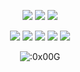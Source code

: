 <p align="center">
  <a href="https://github.com/0x00G"><img src="https://img.shields.io/github/followers/0x00G?style=for-the-badge"></img></a>
  <a href="https://github.com/0x00G"><img src="https://img.shields.io/github/stars/0x00G?style=for-the-badge"></img></a>
  <a href="https://www.0x00G.xyz"><img src="https://img.shields.io/website?down_message=0x00G.xyz%20is%20down%21&style=for-the-badge&up_message=0x00G.xyz%20is%20up%21&url=https%3A%2F%2Fwww.0x00G.xyz"></img></a>
</p>

<p align="center">
  <a href="https://github.com/0x00G"><img src="https://img.shields.io/badge/python-3670A0?style=for-the-badge&logo=python&logoColor=ffdd54"></a>
  <a href="https://github.com/0x00G"><img src="https://img.shields.io/badge/html5-%23E34F26.svg?style=for-the-badge&logo=html5&logoColor=white"></a>
  <a href="https://github.com/0x00G"><img src="https://img.shields.io/badge/css3-%231572B6.svg?style=for-the-badge&logo=css3&logoColor=white"></a>
  <a href="https://github.com/0x00G"><img src="https://img.shields.io/badge/javascript-%23323330.svg?style=for-the-badge&logo=javascript&logoColor=%23F7DF1E"></a>
  <a href="https://github.com/0x00G"><img src="https://img.shields.io/badge/typescript-%23007ACC.svg?style=for-the-badge&logo=typescript&logoColor=white"></a>
</p>

<p align="center"><img src="https://i.imgur.com/Taqw6B7.png" alt=":0x00G" /></p>
